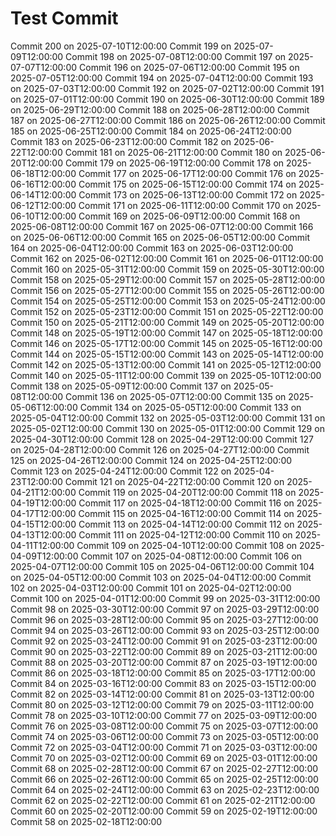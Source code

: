 # Test Commit
Commit 200 on 2025-07-10T12:00:00
Commit 199 on 2025-07-09T12:00:00
Commit 198 on 2025-07-08T12:00:00
Commit 197 on 2025-07-07T12:00:00
Commit 196 on 2025-07-06T12:00:00
Commit 195 on 2025-07-05T12:00:00
Commit 194 on 2025-07-04T12:00:00
Commit 193 on 2025-07-03T12:00:00
Commit 192 on 2025-07-02T12:00:00
Commit 191 on 2025-07-01T12:00:00
Commit 190 on 2025-06-30T12:00:00
Commit 189 on 2025-06-29T12:00:00
Commit 188 on 2025-06-28T12:00:00
Commit 187 on 2025-06-27T12:00:00
Commit 186 on 2025-06-26T12:00:00
Commit 185 on 2025-06-25T12:00:00
Commit 184 on 2025-06-24T12:00:00
Commit 183 on 2025-06-23T12:00:00
Commit 182 on 2025-06-22T12:00:00
Commit 181 on 2025-06-21T12:00:00
Commit 180 on 2025-06-20T12:00:00
Commit 179 on 2025-06-19T12:00:00
Commit 178 on 2025-06-18T12:00:00
Commit 177 on 2025-06-17T12:00:00
Commit 176 on 2025-06-16T12:00:00
Commit 175 on 2025-06-15T12:00:00
Commit 174 on 2025-06-14T12:00:00
Commit 173 on 2025-06-13T12:00:00
Commit 172 on 2025-06-12T12:00:00
Commit 171 on 2025-06-11T12:00:00
Commit 170 on 2025-06-10T12:00:00
Commit 169 on 2025-06-09T12:00:00
Commit 168 on 2025-06-08T12:00:00
Commit 167 on 2025-06-07T12:00:00
Commit 166 on 2025-06-06T12:00:00
Commit 165 on 2025-06-05T12:00:00
Commit 164 on 2025-06-04T12:00:00
Commit 163 on 2025-06-03T12:00:00
Commit 162 on 2025-06-02T12:00:00
Commit 161 on 2025-06-01T12:00:00
Commit 160 on 2025-05-31T12:00:00
Commit 159 on 2025-05-30T12:00:00
Commit 158 on 2025-05-29T12:00:00
Commit 157 on 2025-05-28T12:00:00
Commit 156 on 2025-05-27T12:00:00
Commit 155 on 2025-05-26T12:00:00
Commit 154 on 2025-05-25T12:00:00
Commit 153 on 2025-05-24T12:00:00
Commit 152 on 2025-05-23T12:00:00
Commit 151 on 2025-05-22T12:00:00
Commit 150 on 2025-05-21T12:00:00
Commit 149 on 2025-05-20T12:00:00
Commit 148 on 2025-05-19T12:00:00
Commit 147 on 2025-05-18T12:00:00
Commit 146 on 2025-05-17T12:00:00
Commit 145 on 2025-05-16T12:00:00
Commit 144 on 2025-05-15T12:00:00
Commit 143 on 2025-05-14T12:00:00
Commit 142 on 2025-05-13T12:00:00
Commit 141 on 2025-05-12T12:00:00
Commit 140 on 2025-05-11T12:00:00
Commit 139 on 2025-05-10T12:00:00
Commit 138 on 2025-05-09T12:00:00
Commit 137 on 2025-05-08T12:00:00
Commit 136 on 2025-05-07T12:00:00
Commit 135 on 2025-05-06T12:00:00
Commit 134 on 2025-05-05T12:00:00
Commit 133 on 2025-05-04T12:00:00
Commit 132 on 2025-05-03T12:00:00
Commit 131 on 2025-05-02T12:00:00
Commit 130 on 2025-05-01T12:00:00
Commit 129 on 2025-04-30T12:00:00
Commit 128 on 2025-04-29T12:00:00
Commit 127 on 2025-04-28T12:00:00
Commit 126 on 2025-04-27T12:00:00
Commit 125 on 2025-04-26T12:00:00
Commit 124 on 2025-04-25T12:00:00
Commit 123 on 2025-04-24T12:00:00
Commit 122 on 2025-04-23T12:00:00
Commit 121 on 2025-04-22T12:00:00
Commit 120 on 2025-04-21T12:00:00
Commit 119 on 2025-04-20T12:00:00
Commit 118 on 2025-04-19T12:00:00
Commit 117 on 2025-04-18T12:00:00
Commit 116 on 2025-04-17T12:00:00
Commit 115 on 2025-04-16T12:00:00
Commit 114 on 2025-04-15T12:00:00
Commit 113 on 2025-04-14T12:00:00
Commit 112 on 2025-04-13T12:00:00
Commit 111 on 2025-04-12T12:00:00
Commit 110 on 2025-04-11T12:00:00
Commit 109 on 2025-04-10T12:00:00
Commit 108 on 2025-04-09T12:00:00
Commit 107 on 2025-04-08T12:00:00
Commit 106 on 2025-04-07T12:00:00
Commit 105 on 2025-04-06T12:00:00
Commit 104 on 2025-04-05T12:00:00
Commit 103 on 2025-04-04T12:00:00
Commit 102 on 2025-04-03T12:00:00
Commit 101 on 2025-04-02T12:00:00
Commit 100 on 2025-04-01T12:00:00
Commit 99 on 2025-03-31T12:00:00
Commit 98 on 2025-03-30T12:00:00
Commit 97 on 2025-03-29T12:00:00
Commit 96 on 2025-03-28T12:00:00
Commit 95 on 2025-03-27T12:00:00
Commit 94 on 2025-03-26T12:00:00
Commit 93 on 2025-03-25T12:00:00
Commit 92 on 2025-03-24T12:00:00
Commit 91 on 2025-03-23T12:00:00
Commit 90 on 2025-03-22T12:00:00
Commit 89 on 2025-03-21T12:00:00
Commit 88 on 2025-03-20T12:00:00
Commit 87 on 2025-03-19T12:00:00
Commit 86 on 2025-03-18T12:00:00
Commit 85 on 2025-03-17T12:00:00
Commit 84 on 2025-03-16T12:00:00
Commit 83 on 2025-03-15T12:00:00
Commit 82 on 2025-03-14T12:00:00
Commit 81 on 2025-03-13T12:00:00
Commit 80 on 2025-03-12T12:00:00
Commit 79 on 2025-03-11T12:00:00
Commit 78 on 2025-03-10T12:00:00
Commit 77 on 2025-03-09T12:00:00
Commit 76 on 2025-03-08T12:00:00
Commit 75 on 2025-03-07T12:00:00
Commit 74 on 2025-03-06T12:00:00
Commit 73 on 2025-03-05T12:00:00
Commit 72 on 2025-03-04T12:00:00
Commit 71 on 2025-03-03T12:00:00
Commit 70 on 2025-03-02T12:00:00
Commit 69 on 2025-03-01T12:00:00
Commit 68 on 2025-02-28T12:00:00
Commit 67 on 2025-02-27T12:00:00
Commit 66 on 2025-02-26T12:00:00
Commit 65 on 2025-02-25T12:00:00
Commit 64 on 2025-02-24T12:00:00
Commit 63 on 2025-02-23T12:00:00
Commit 62 on 2025-02-22T12:00:00
Commit 61 on 2025-02-21T12:00:00
Commit 60 on 2025-02-20T12:00:00
Commit 59 on 2025-02-19T12:00:00
Commit 58 on 2025-02-18T12:00:00
